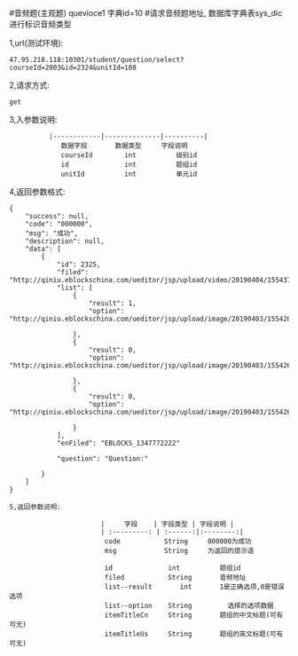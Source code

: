 #音频题(主观题)  quevioce1 字典id=10
#请求音频题地址, 数据库字典表sys_dic进行标识音频类型

1,url(测试环境): 

    47.95.218.118:10301/student/question/select?courseId=2003&id=2324&unitId=108
    
2,请求方式: 

    get
    
3,入参数说明:

              |------------|--------------|----------|
                 数据字段       数据类型     字段说明
                 courseId        int          级别id
                 id              int          题组id
                 unitId          int          单元id
4,返回参数格式:
```
{
    "success": null,
    "code": "000000",
    "msg": "成功",
    "description": null,
    "data": [
        {
            "id": 2325,
            "filed": "http://qiniu.eblockschina.com/ueditor/jsp/upload/video/20190404/1554377743962008268.mp3",
            "list": [
                {
                    "result": 1,
                    "option": "http://qiniu.eblockschina.com/ueditor/jsp/upload/image/20190403/1554260119249059903.jpg"
                   
                },
                {
                    "result": 0,
                    "option": "http://qiniu.eblockschina.com/ueditor/jsp/upload/image/20190403/1554260123953036139.png"
                   
                },
                {
                    "result": 0,
                    "option": "http://qiniu.eblockschina.com/ueditor/jsp/upload/image/20190403/1554260128318046983.png"
                 
                }
            ],
            "enFiled": "EBLOCKS_1347772222"
          
            "question": "Question:"
           
        }
    ]
}

5,返回参数说明:

                       |     字段    | 字段类型 | 字段说明 |
                       | :---------: | :------:|:--------:|
                        code           String     000000为成功
                        msg            String     为返回的提示语
                        
                        id              int          题组id
                        filed           String       音频地址
                        list--result       int       1是正确选项,0是错误选项
                        list--option    String         选择的选项数据
                        itemTitleCn     String       题组的中文标题(可有可无)
                        itemTitleUs     String       题组的英文标题(可有可无)
                       

